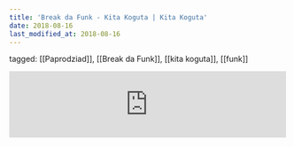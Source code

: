 ```yaml
---
title: 'Break da Funk - Kita Koguta | Kita Koguta'
date: 2018-08-16
last_modified_at: 2018-08-16
---
```

tagged: [[Paprodziad]], [[Break da Funk]], [[kita koguta]], [[funk]]
<iframe allowtransparency="true" class="bandcamp_audio_player" frameborder="0" height="120" src="https://bandcamp.com/EmbeddedPlayer/size=medium/bgcol=ffffff/linkcol=0687f5/notracklist=true/transparent=true/track=511356671/" width="500"></iframe>